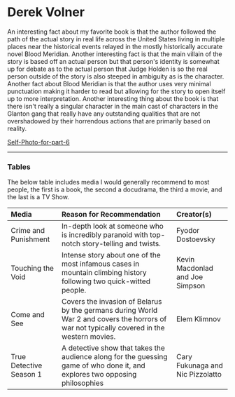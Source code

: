 # Derek Volner

An interesting fact about my favorite book is that the author followed the path of the actual story in real life across the United States living in multiple places near
the historical events relayed in the mostly historically accurate novel Blood Meridian. Another interesting fact is that the main villain of the story is based off an actual person but that person's identity is somewhat up for debate as to the actual person that Judge Holden is so the real person outside of the story is also steeped in ambiguity as is the character. Another fact about Blood Meridian is that the author uses very minimal punctuation making it harder to read but allowing for the story to open itself up to more interpretation. Another interesting thing about the book is that there isn't really a singular character in the main cast of characters in the Glanton gang that really have any outstanding qualities that are not overshadowed by their horrendous actions that are primarily based on reality. 

[Self-Photo-for-part-6](selfPhotoPart6.jpg) 

-------------------------------
### Tables 

The below table includes media I would generally recommend to most people, the first is a book, the second a docudrama, the third a movie, and the last is a TV Show.

|Media|Reason for Recommendation|Creator(s)|
|:---|:---|:---|
|Crime and Punishment|In-depth look at someone who is incredibly paranoid with top-notch story-telling and twists.|Fyodor Dostoevsky|
|Touching the Void|Intense story about one of the most infamous cases in mountain climbing history following two quick-witted people.|Kevin Macdonlad and Joe Simpson|
|Come and See|Covers the invasion of Belarus by the germans during World War 2 and covers the horrors of war not typically covered in the western movies.|Elem Klimnov|
|True Detective Season 1|A detective show that takes the audience along for the guessing game of who done it, and explores two opposing philosophies|Cary Fukunaga and Nic Pizzolatto |